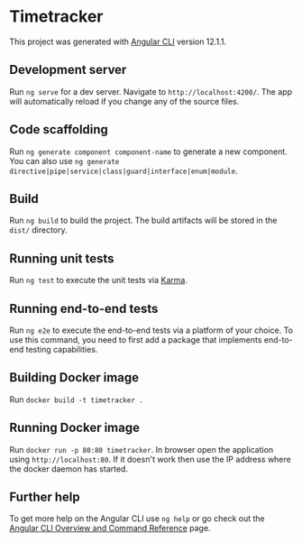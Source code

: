 # Timetracker

This project was generated with [Angular CLI](https://github.com/angular/angular-cli) version 12.1.1.

## Development server

Run `ng serve` for a dev server. Navigate to `http://localhost:4200/`. The app will automatically reload if you change any of the source files.

## Code scaffolding

Run `ng generate component component-name` to generate a new component. You can also use `ng generate directive|pipe|service|class|guard|interface|enum|module`.

## Build

Run `ng build` to build the project. The build artifacts will be stored in the `dist/` directory.

## Running unit tests

Run `ng test` to execute the unit tests via [Karma](https://karma-runner.github.io).

## Running end-to-end tests

Run `ng e2e` to execute the end-to-end tests via a platform of your choice. To use this command, you need to first add a package that implements end-to-end testing capabilities.

## Building Docker image

Run `docker build -t timetracker .`

## Running Docker image

Run `docker run -p 80:80 timetracker`.
In browser open the application using `http://localhost:80`. If it doesn't work then use the IP address where the docker daemon has started.

## Further help

To get more help on the Angular CLI use `ng help` or go check out the [Angular CLI Overview and Command Reference](https://angular.io/cli) page.
